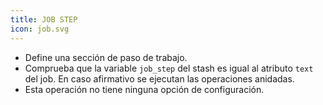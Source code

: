 ```yaml
---
title: JOB STEP
icon: job.svg
---
```

* Define una sección de paso de trabajo.
* Comprueba que la variable `job_step` del stash es igual al atributo `text` del job. En caso afirmativo se ejecutan las operaciones anidadas.
* Esta operación no tiene ninguna opción de configuración.

